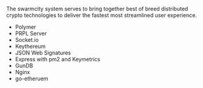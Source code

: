 The swarmcity system serves to bring together best of breed distributed crypto technologies to deliver the fastest most streamlined user experience.

* Polymer
* PRPL Server
* Socket.io
* Keythereum 
* JSON Web Signatures
* Express with pm2 and Keymetrics
* GunDB
* Nginx
* go-etheruem

